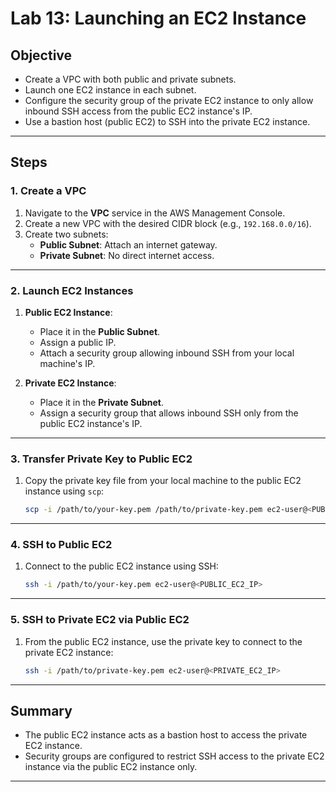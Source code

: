 
# **Lab 13: Launching an EC2 Instance**

## **Objective**
- Create a VPC with both public and private subnets.
- Launch one EC2 instance in each subnet.
- Configure the security group of the private EC2 instance to only allow inbound SSH access from the public EC2 instance's IP.
- Use a bastion host (public EC2) to SSH into the private EC2 instance.

---

## **Steps**

### **1. Create a VPC**
1. Navigate to the **VPC** service in the AWS Management Console.
2. Create a new VPC with the desired CIDR block (e.g., `192.168.0.0/16`).
3. Create two subnets:
   - **Public Subnet**: Attach an internet gateway.
   - **Private Subnet**: No direct internet access.

---

### **2. Launch EC2 Instances**
1. **Public EC2 Instance**:
   - Place it in the **Public Subnet**.
   - Assign a public IP.
   - Attach a security group allowing inbound SSH from your local machine's IP.

2. **Private EC2 Instance**:
   - Place it in the **Private Subnet**.
   - Assign a security group that allows inbound SSH only from the public EC2 instance's IP.

---

### **3. Transfer Private Key to Public EC2**
1. Copy the private key file from your local machine to the public EC2 instance using `scp`:
   ```bash
   scp -i /path/to/your-key.pem /path/to/private-key.pem ec2-user@<PUBLIC_EC2_IP>:/home/ec2-user/
   ```

---

### **4. SSH to Public EC2**
1. Connect to the public EC2 instance using SSH:
   ```bash
   ssh -i /path/to/your-key.pem ec2-user@<PUBLIC_EC2_IP>
   ```

---

### **5. SSH to Private EC2 via Public EC2**
1. From the public EC2 instance, use the private key to connect to the private EC2 instance:
   ```bash
   ssh -i /path/to/private-key.pem ec2-user@<PRIVATE_EC2_IP>
   ```

---

## **Summary**
- The public EC2 instance acts as a bastion host to access the private EC2 instance.
- Security groups are configured to restrict SSH access to the private EC2 instance via the public EC2 instance only.

--- 


